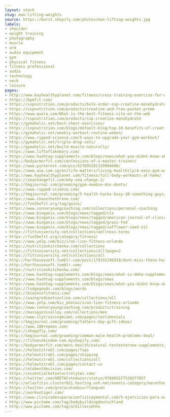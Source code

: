 ```yaml
---
layout: stock
slug: man-lifting-weights
source: https://burst.shopify.com/photos/man-lifting-weights.jpg
labels:
- shoulder
- weight training
- photography
- muscle
- arm
- audio equipment
- gym
- physical fitness
- fitness professional
- audio
- technology
- neck
- leisure
pages:
- http://www.kayhealthyplanet.com/fitness/cross-training-exercise-for-weight-loss/
- https://bpmfit.com/
- https://sspnutrition.com/products/bulk-order-ssp-creatine-monohydrate-100-pharmaceutical-grade-12-canisters-600-servings
- https://sspnutrition.com/products/creatine-and-free-packet-promo
- https://www.quora.com/What-is-the-best-fitness-site-on-the-web
- https://sspnutrition.com/products/ssp-creatine-monohydrate
- http://gymaholic.net/best-chest-exercises/
- https://sspnutrition.com/blogs/default-blog/top-10-benefits-of-creatine-monohydrate
- http://gymaholic.net/weekly-workout-routine-women/
- https://www.ripped-science.com/5-ways-to-upgrade-your-gym-workout/
- http://gymaholic.net/triple-drop-sets/
- http://gymaholic.net/build-muscle-naturally/
- https://www.liftoflakemary.com/
- https://www.hashtag-supplements.com/blogs/news/what-you-didnt-know-about-beta-alanine-supplement-ingredients-explained
- http://bodyarmorfit.com/confessions-of-a-master-trainer/
- https://www.pinterest.com/pin/527695281319904600/
- https://www.aia.com.sg/en/life-matters/living-healthily/4-easy-gym-workouts-for-newbies.html
- http://www.kayhealthyplanet.com/fitness/full-body-workouts-at-home/
- https://seachangefit.com/why-sea-change-2/
- http://tmgjournal.com/grooming/gym-newbie-dos-donts/
- https://www.ripped-science.com/
- http://tmgjournal.com/grooming/5-health-hacks-busy-20-something-guys/
- https://www.chasethethrone.com/
- https://fun2befit.org/tag/gains/
- https://www.connoryoungcoaching.com/collections/personal-coaching
- https://www.bioganix.com/blogs/news/tagged/cla
- https://www.bioganix.com/blogs/news/tagged/american-journal-of-clinical-nutrition
- https://www.bioganix.com/blogs/news/tagged/grass-fed
- https://www.bioganix.com/blogs/news/tagged/safflower-seed-oil
- https://fittuniversity.net/collections/wellness-terms
- https://fun2befit.org/category/fitness/
- https://www.yelp.com/biz/iron-lion-fitness-orlando
- https://nutritionkitchenkw.com/collections
- https://fittuniversity.net/collections/all?page=2
- https://fittuniversity.net/collections/all
- http://harthouseuoft.tumblr.com/post/179155196919/dont-miss-these-hart-house-fitness-centre
- http://harthouseuoft.tumblr.com/
- https://nutritionkitchenkw.com/
- https://www.hashtag-supplements.com/blogs/news/what-is-dmha-supplements-ingredients-explained
- https://www.hashtag-supplements.com/blogs/news
- https://www.hashtag-supplements.com/blogs/news/what-you-didnt-know-about-huperzine-a-supplement-ingredients-explained
- https://lodgegoods.com/blogs/words
- https://biozeusfitness.com/
- https://aaingredientsonline.com/collections/all
- https://www.yelp.com/biz_photos/iron-lion-fitness-orlando
- https://www.connoryoungcoaching.com/products/training
- https://massgainsvalley.com/collections/men
- https://www.slytrainingmiami.com/pages/testimonials
- http://tmgjournal.com/grooming/fathers-day-gift-ideas/
- https://www.100repmax.com/
- https://shoppfiy.com/
- http://tmgjournal.com/grooming/common-male-health-problems-deal/
- https://fitnesskindom-com.myshopify.com/
- http://bodyarmorfit.com/mens-health/natural-testosterone-supplements/
- https://helmutstrebl.com/pages/faqs
- https://helmutstrebl.com/pages/shipping
- https://helmutstrebl.com/collections/all
- https://helmutstrebl.com/pages/contact-us
- https://alobestdecision.com/
- https://essentialketoelectrolytes.com/
- https://twitter.com/GRETACotedazur/status/976065577520377857
- http://atlasfitix.cluster021.hosting.ovh.net/events-category/marathon/
- https://twitter.com/gretacotedazur?lang=en
- https://workoutiger.com/
- https://www.clinicadesuperacionfisicaymental.com/5-ejercicios-para-aumentar-masa-muscular/
- http://www.pictame.com/tag/bodybuildingdeutschland
- http://www.pictame.com/tag/achillessehne
---
```

